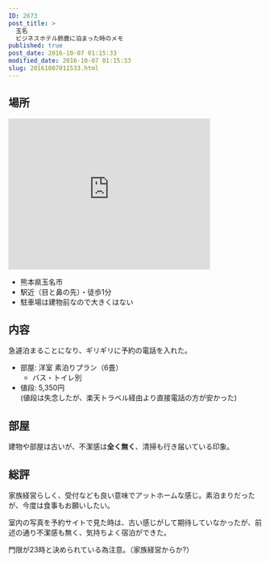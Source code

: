 ```yaml
---
ID: 2673
post_title: >
  玉名
  ビジネスホテル鈴鹿に泊まった時のメモ
published: true
post_date: 2016-10-07 01:15:33
modified_date: 2016-10-07 01:15:33
slug: 20161007011533.html
---
```

<h2>場所</h2>

<div class="gmap">
<iframe src="https://www.google.com/maps/embed?pb=!1m18!1m12!1m3!1d3348.9050540981734!2d130.54753811518586!3d32.92710668092704!2m3!1f0!2f0!3f0!3m2!1i1024!2i768!4f13.1!3m3!1m2!1s0x35405a2895adbd9d%3A0xe4ce36ed9874ce6c!2z44CSODY1LTAwNjQg54aK5pys55yM546J5ZCN5biC5Lit77yR77yX77yU77yT4oiS77yT!5e0!3m2!1sja!2sjp!4v1475770690373" width="400" height="300" frameborder="0" style="border:0" allowfullscreen></iframe>
</div>

<ul>
<li>熊本県玉名市</li>
<li>駅近（目と鼻の先）・徒歩1分</li>
<li>駐車場は建物前なので大きくはない</li>
</ul>

<h2>内容</h2>

急遽泊まることになり、ギリギリに予約の電話を入れた。

<ul>
<li>部屋: 洋室 素泊りプラン（6畳）

<ul>
<li>バス・トイレ別</li>
</ul></li>
<li>値段: 5,350円<br />
(値段は失念したが、楽天トラベル経由より直接電話の方が安かった)</li>
</ul>

<h2>部屋</h2>

建物や部屋は古いが、不潔感は<strong>全く無く</strong>、清掃も行き届いている印象。

<h2>総評</h2>

家族経営らしく、受付なども良い意味でアットホームな感じ。素泊まりだったが、今度は食事もお願いしたい。

室内の写真を予約サイトで見た時は、古い感じがして期待していなかったが、前述の通り不潔感も無く、気持ちよく宿泊ができた。

門限が23時と決められている為注意。（家族経営からか?）